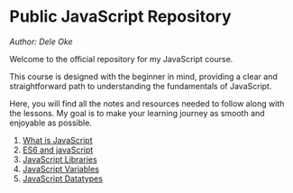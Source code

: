 # Public JavaScript Repository
*Author: Dele Oke*

Welcome to the official repository for my JavaScript course.

This course is designed with the beginner in mind, providing a clear and straightforward path to  understanding the fundamentals of JavaScript. 

Here, you will find all the notes and resources needed to follow along with the lessons. My goal is to make your learning  journey as smooth and enjoyable as possible. 

1. [What is JavaScript](tutorials/what_is_JavaScript.md)
2. [ES6 and javaScript](tutorials/ES6_JavaScript.md)
3. [JavaScript Libraries](tutorials/JavaScript_libraries.md)
4. [JavaScript Variables](tutorials/JavaScript_variables.md)
5. [JavaScript Datatypes](tutorials/datatypes.md)

